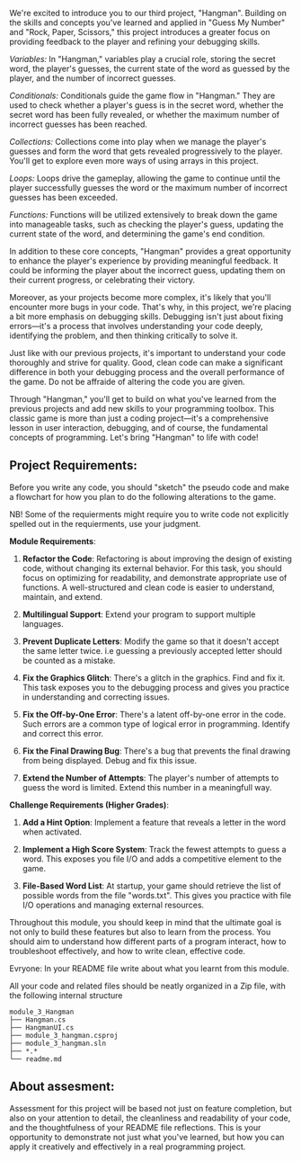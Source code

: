 We're excited to introduce you to our third project, "Hangman". Building on the skills and concepts you've learned and applied in "Guess My Number" and "Rock, Paper, Scissors," this project introduces a greater focus on providing feedback to the player and refining your debugging skills.

*Variables:* In "Hangman," variables play a crucial role, storing the secret word, the player's guesses, the current state of the word as guessed by the player, and the number of incorrect guesses.

*Conditionals:* Conditionals guide the game flow in "Hangman." They are used to check whether a player's guess is in the secret word, whether the secret word has been fully revealed, or whether the maximum number of incorrect guesses has been reached.

*Collections:* Collections come into play when we manage the player's guesses and form the word that gets revealed progressively to the player. You'll get to explore even more ways of using arrays in this project.

*Loops:* Loops drive the gameplay, allowing the game to continue until the player successfully guesses the word or the maximum number of incorrect guesses has been exceeded.

*Functions:* Functions will be utilized extensively to break down the game into manageable tasks, such as checking the player's guess, updating the current state of the word, and determining the game's end condition.

In addition to these core concepts, "Hangman" provides a great opportunity to enhance the player's experience by providing meaningful feedback. It could be informing the player about the incorrect guess, updating them on their current progress, or celebrating their victory.

Moreover, as your projects become more complex, it's likely that you'll encounter more bugs in your code. That's why, in this project, we're placing a bit more emphasis on debugging skills. Debugging isn't just about fixing errors—it's a process that involves understanding your code deeply, identifying the problem, and then thinking critically to solve it.

Just like with our previous projects, it's important to understand your code thoroughly and strive for quality. Good, clean code can make a significant difference in both your debugging process and the overall performance of the game. Do not be affraide of altering the code you are given. 

Through "Hangman," you'll get to build on what you've learned from the previous projects and add new skills to your programming toolbox. This classic game is more than just a coding project—it's a comprehensive lesson in user interaction, debugging, and of course, the fundamental concepts of programming. Let's bring "Hangman" to life with code!

**Project Requirements**:  
-------------------

Before you write any code, you should "sketch" the pseudo code and make a flowchart for how you plan to do the following alterations to the game.

NB! Some of the requierments might require you to write code not explicitly spelled out in the requierments, use your judgment.

**Module Requirements**:

1. **Refactor the Code**: Refactoring is about improving the design of existing code, without changing its external behavior. For this task, you should focus on optimizing for readability, and demonstrate appropriate use of functions. A well-structured and clean code is easier to understand, maintain, and extend.

2. **Multilingual Support**: Extend your program to support multiple languages. 

3. **Prevent Duplicate Letters**: Modify the game so that it doesn't accept the same letter twice. i.e guessing a previously accepted letter should be counted as a mistake. 

4. **Fix the Graphics Glitch**: There's a glitch in the graphics. Find and fix it. This task exposes you to the debugging process and gives you practice in understanding and correcting issues.

5. **Fix the Off-by-One Error**: There's a latent off-by-one error in the code. Such errors are a common type of logical error in programming. Identify and correct this error.

6. **Fix the Final Drawing Bug**: There's a bug that prevents the final drawing from being displayed. Debug and fix this issue.

7. **Extend the Number of Attempts**: The player's number of attempts to guess the word is limited. Extend this number in a meaningfull way.


**Challenge Requirements (Higher Grades)**:

1. **Add a Hint Option**: Implement a feature that reveals a letter in the word when activated. 

2. **Implement a High Score System**: Track the fewest attempts to guess a word. This exposes you file I/O and adds a competitive element to the game.

3. **File-Based Word List**: At startup, your game should retrieve the list of possible words from the file "words.txt". This gives you practice with file I/O operations and managing external resources.


Throughout this module, you should keep in mind that the ultimate goal is not only to build these features but also to learn from the process. You should aim to understand how different parts of a program interact, how to troubleshoot effectively, and how to write clean, effective code.

Evryone: In your README file write about what you learnt from this module.

All your code and related files should be neatly organized in a Zip file, with the following internal structure

    module_3_Hangman
    ├── Hangman.cs
    ├── HangmanUI.cs
    ├── module_3_hangman.csproj
    ├── module_3_hangman.sln
    ├── *.*
    └── readme.md
    

**About assesment:**
-------------------

Assessment for this project will be based not just on feature completion, but also on your attention to detail, the cleanliness and readability of your code, and the thoughtfulness of your README file reflections. This is your opportunity to demonstrate not just what you've learned, but how you can apply it creatively and effectively in a real programming project.
